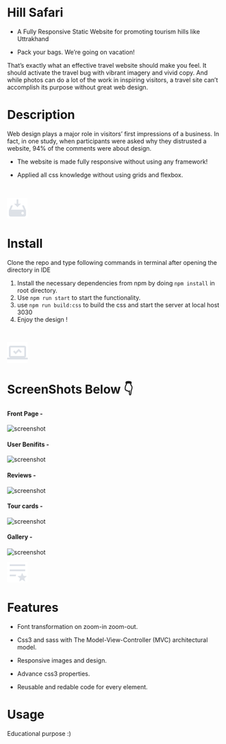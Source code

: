 # Hill Safari 

- A Fully Responsive Static Website for promoting tourism hills like Uttrakhand

- Pack your bags. We’re going on vacation!

That’s exactly what an effective travel website should make you feel. It should activate the travel bug with vibrant imagery and vivid copy. And while photos can do a lot of the work in inspiring visitors, a travel site can’t accomplish its purpose without great web design.

# Description

Web design plays a major role in visitors’ first impressions of a business. In fact, in one study, when participants were asked why they distrusted a website, 94% of the comments were about design.

- The website is made fully responsive without using any framework!

- Applied all css knowledge without using grids and flexbox.
<br>

![screenshot](https://github.com/deathook007/cli-boilerplates/blob/master/Image%20-%20quick%20use/install.png)
# Install
Clone the repo and type following commands in terminal after opening the directory in IDE
   1. Install the necessary dependencies from npm by doing ``` npm install ``` in root directory.
   2. Use ``` npm run start ``` to start the functionality.
   3. use ``` npm run build:css ``` to build the css and start the server at local host 3030
   4. Enjoy the design !
<br>

![screenshot](https://github.com/deathook007/cli-boilerplates/blob/master/Image%20-%20quick%20use/usage.png)
# ScreenShots Below 👇

#### Front Page -

![screenshot](https://github.com/deathook007/HillSafari/blob/master/image/Hill%20Safari%20__FrontView.png)

#### User Benifits -

![screenshot](https://github.com/deathook007/HillSafari/blob/master/image/Hill%20Safari%20__BenifitSection.png)

#### Reviews -

![screenshot](https://github.com/deathook007/HillSafari/blob/master/image/Hill%20Safari%20__Review.png)

#### Tour cards -

![screenshot](https://github.com/deathook007/HillSafari/blob/master/image/Hill%20Safari%20__TourCards.png)

#### Gallery -

![screenshot](https://github.com/deathook007/HillSafari/blob/master/image/Hill%20Safari%20__Gallery.png)
<br>

![screenshot](https://github.com/deathook007/cli-boilerplates/blob/master/Image%20-%20quick%20use/license.png)
# Features

- Font transformation on zoom-in zoom-out.

- Css3 and sass with The Model-View-Controller (MVC) architectural model.

- Responsive images and design.

- Advance css3 properties.

- Reusable and redable code for every element.
  
# Usage

Educational purpose :)



